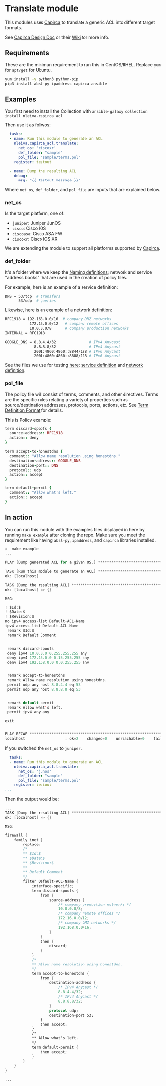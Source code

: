 # Translate module

This modules uses [Capirca](https://github.com/google/capirca) to translate a generic ACL into different target formats. 

See [Capirca Design Doc](https://github.com/google/capirca/wiki/Capirca-design) or their [Wiki](https://github.com/google/capirca/wiki/) for more info.

## Requirements

These are the minimun requirement to run this in CentOS/RHEL. Replace `yum` for `apt/get` for Ubuntu.

```bash
yum install -y python3 python-pip
pip3 install absl-py ipaddress capirca ansible
```

## Examples

You first need to install the Collection with `ansible-galaxy collection install nleiva-capirca_acl`

Then use it as follwos:

```yaml
  tasks:
  - name: Run this module to generate an ACL
    nleiva.capirca_acl.translate:
      net_os: 'ciscoxr'
      def_folder: "sample"
      pol_file: "sample/terms.pol"
    register: testout
  
  - name: Dump the resulting ACL
    debug:
      msg: "{{ testout.message }}"
```

Where `net_os`, `def_folder`, and `pol_file` are inputs that are explained below.

### net_os

Is the target platform, one of:

- `juniper`: Juniper JunOS
- `cisco`: Cisco IOS
- `ciscoasa`: Cisco ASA FW
- `ciscoxr`: Cisco IOS XR

We are extending the module to support all platforms supported by [Capirca](https://github.com/google/capirca).

### def_folder

It's a folder where we keep the [Naming definitions](https://github.com/google/capirca/wiki/Naming-definitions);  network and service "address books" that are used in the creation of policy files.

For example, here is an example of a service definition:

```bash
DNS = 53/tcp  # transfers
      53/udp  # queries
```

Likewise, here is an example of a network definition:

```bash
RFC1918 = 192.168.0.0/16  # company DMZ networks
           172.16.0.0/12   # company remote offices
           10.0.0.0/8      # company production networks
INTERNAL = RFC1918

GOOGLE_DNS = 8.8.4.4/32               # IPv4 Anycast
             8.8.8.8/32               # IPv4 Anycast
             2001:4860:4860::8844/128 # IPv6 Anycast
             2001:4860:4860::8888/128 # IPv6 Anycast
```

See the files we use for testing [here](../tests/integration/targets/translate/files/def): [service definition](../tests/integration/targets/translate/files/def/ports.svc) and [network definition](../tests/integration/targets/translate/files/def/prefixes.net).


### pol_file

The policy file will consist of terms, comments, and other directives. Terms are the specific rules relating a variety of properties such as source/destination addresses, protocols, ports, actions, etc. See [Term Definition Format](https://github.com/google/capirca/wiki/Capirca-design#term-definition-format) for details. 

This is Policy example:


```ruby
term discard-spoofs {
  source-address:: RFC1918
  action:: deny
}

term accept-to-honestdns {
  comment:: "Allow name resolution using honestdns."
  destination-address:: GOOGLE_DNS
  destination-port:: DNS
  protocol:: udp
  action:: accept
}

term default-permit {
  comment:: "Allow what's left."
  action:: accept
}
```

## In action

You can run this module with the examples files displayed in here by running `make example` after cloning the repo. Make sure you meet the requirement like having `absl-py`, `ipaddress`, and `capirca` libraries installed.

```swift
⇨  make example
...

PLAY [Dump generated ACL for a given OS.] ***********************************************************************************************************************************

TASK [Run this module to generate an ACL] ***********************************************************************************************************************************
ok: [localhost]

TASK [Dump the resulting ACL] ***********************************************************************************************************************************************
ok: [localhost] => {}

MSG:

! $Id:$
! $Date:$
! $Revision:$
no ipv4 access-list Default-ACL-Name
ipv4 access-list Default-ACL-Name
 remark $Id:$
 remark Default Comment


 remark discard-spoofs
 deny ipv4 10.0.0.0 0.255.255.255 any
 deny ipv4 172.16.0.0 0.15.255.255 any
 deny ipv4 192.168.0.0 0.0.255.255 any


 remark accept-to-honestdns
 remark Allow name resolution using honestdns.
 permit udp any host 8.8.4.4 eq 53
 permit udp any host 8.8.8.8 eq 53


 remark default-permit
 remark Allow what's left.
 permit ipv4 any any

exit


PLAY RECAP ******************************************************************************************************************************************************************
localhost                  : ok=2    changed=0    unreachable=0    failed=0    skipped=0    rescued=0    ignored=0
```

If you switched the `net_os` to `juniper`.

```yaml
  tasks:
  - name: Run this module to generate an ACL
    nleiva.capirca_acl.translate:
      net_os: 'junos'
      def_folder: "sample"
      pol_file: "sample/terms.pol"
    register: testout
...
```

Then the output would be:

```swift
...
TASK [Dump the resulting ACL] ***********************************************************************************************************************************************
ok: [localhost] => {}

MSG:

firewall {
    family inet {
        replace:
        /*
        ** $Id:$
        ** $Date:$
        ** $Revision:$
        **
        ** Default Comment
        */
        filter Default-ACL-Name {
            interface-specific;
            term discard-spoofs {
                from {
                    source-address {
                        /* company production networks */
                        10.0.0.0/8;
                        /* company remote offices */
                        172.16.0.0/12;
                        /* company DMZ networks */
                        192.168.0.0/16;
                    }
                }
                then {
                    discard;
                }
            }
            /*
            ** Allow name resolution using honestdns.
            */
            term accept-to-honestdns {
                from {
                    destination-address {
                        /* IPv4 Anycast */
                        8.8.4.4/32;
                        /* IPv4 Anycast */
                        8.8.8.8/32;
                    }
                    protocol udp;
                    destination-port 53;
                }
                then accept;
            }
            /*
            ** Allow what's left.
            */
            term default-permit {
                then accept;
            }
        }
    }
}

...

```